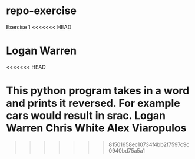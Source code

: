 # repo-exercise
Exercise 1
<<<<<<< HEAD

Logan Warren
=======
<<<<<<< HEAD

This python program takes in a word and prints it reversed. For example cars would result in srac.
Logan Warren
Chris White
Alex Viaropulos
=======
>>>>>>> 81501658ec10734f4bb2f7597c9c0940bd75a5a1
